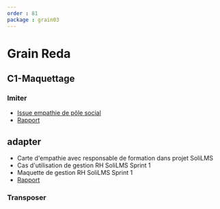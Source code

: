 ```yaml
---
order : 81
package : grain03
---
```


# Grain Reda

## C1-Maquettage

### Imiter

- [Issue empathie de pôle social](https://github.com/cnmh/besoin/issues/118)
- [Rapport](https://cnmh.github.io/besoin/empathie-ergotherapeute/rapport.html)

## adapter

- Carte d'empathie avec responsable de formation dans projet SoliLMS
- Cas d'utilisation de gestion RH SoliLMS Sprint 1
- Maquette de gestion RH SoliLMS Sprint 1
- [Rapport]()

### Transposer
